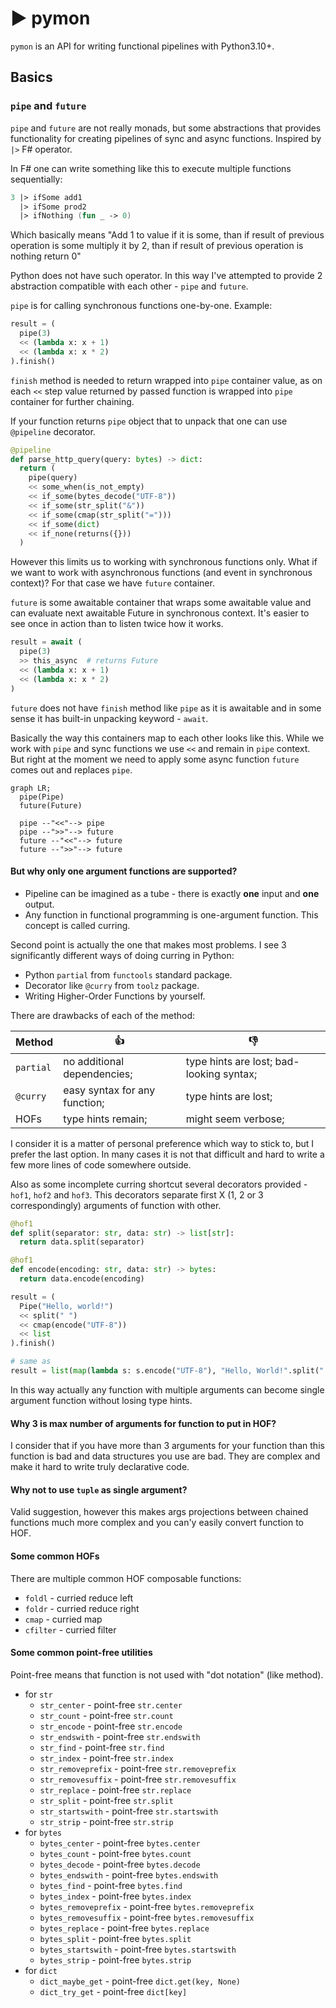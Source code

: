 # ▶️ pymon

`pymon` is an API for writing functional pipelines with Python3.10+.

## Basics

### `pipe` and `future`

`pipe` and `future` are not really monads, but some abstractions that provides
functionality for creating pipelines of sync and async functions. Inspired by
`|>` F# operator.

In F# one can write something like this to execute multiple functions
sequentially:

```fsharp
3 |> ifSome add1
  |> ifSome prod2
  |> ifNothing (fun _ -> 0)
```

Which basically means "Add 1 to value if it is some, than if result of previous
operation is some multiply it by 2, than if result of previous operation is
nothing return 0"

Python does not have such operator. In this way I've attempted to provide 2
abstraction compatible with each other - `pipe` and `future`.

`pipe` is for calling synchronous functions one-by-one. Example:

```python
result = (
  pipe(3)
  << (lambda x: x + 1)
  << (lambda x: x * 2)
).finish()
```

`finish` method is needed to return wrapped into `pipe` container value, as on
each `<<` step value returned by passed function is wrapped into `pipe`
container for further chaining.

If your function returns `pipe` object that to unpack that one can use
`@pipeline` decorator.

```python
@pipeline
def parse_http_query(query: bytes) -> dict:
  return (
    pipe(query)
    << some_when(is_not_empty)
    << if_some(bytes_decode("UTF-8"))
    << if_some(str_split("&"))
    << if_some(cmap(str_split("=")))
    << if_some(dict)
    << if_none(returns({}))
  )
```

However this limits us to working with synchronous functions only. What if we
want to work with asynchronous functions (and event in synchronous context)? For
that case we have `future` container.

`future` is some awaitable container that wraps some awaitable value and can
evaluate next awaitable Future in synchronous context. It's easier to see once
in action than to listen twice how it works.

```python
result = await (
  pipe(3)
  >> this_async  # returns Future
  << (lambda x: x + 1)
  << (lambda x: x * 2)
)
```

`future` does not have `finish` method like `pipe` as it is awaitable and in
some sense it has built-in unpacking keyword - `await`.

Basically the way this containers map to each other looks like this. While we
work with `pipe` and sync functions we use `<<` and remain in `pipe` context.
But right at the moment we need to apply some async function `future` comes out
and replaces `pipe`.

```mermaid
graph LR;
  pipe(Pipe)
  future(Future)

  pipe --"<<"--> pipe
  pipe --">>"--> future
  future --"<<"--> future
  future --">>"--> future
```

#### But why only one argument functions are supported?

- Pipeline can be imagined as a tube - there is exactly **one** input and
  **one** output.
- Any function in functional programming is one-argument function. This concept
  is called curring.

Second point is actually the one that makes most problems. I see 3 significantly
different ways of doing curring in Python:

- Python `partial` from `functools` standard package.
- Decorator like `@curry` from `toolz` package.
- Writing Higher-Order Functions by yourself.

There are drawbacks of each of the method:

| Method    | 👍                             | 👎                                        |
| --------- | ----------------------------- | ---------------------------------------- |
| `partial` | no additional dependencies;   | type hints are lost; bad-looking syntax; |
| `@curry`  | easy syntax for any function; | type hints are lost;                     |
| HOFs      | type hints remain;            | might seem verbose;                      |

I consider it is a matter of personal preference which way to stick to, but I
prefer the last option. In many cases it is not that difficult and hard to write
a few more lines of code somewhere outside.

Also as some incomplete curring shortcut several decorators provided - `hof1`,
`hof2` and `hof3`. This decorators separate first X (1, 2 or 3 correspondingly)
arguments of function with other.

```python
@hof1
def split(separator: str, data: str) -> list[str]:
  return data.split(separator)

@hof1
def encode(encoding: str, data: str) -> bytes:
  return data.encode(encoding)

result = (
  Pipe("Hello, world!")
  << split(" ")
  << cmap(encode("UTF-8"))
  << list
).finish()

# same as
result = list(map(lambda s: s.encode("UTF-8"), "Hello, World!".split(" ")))
```

In this way actually any function with multiple arguments can become single
argument function without losing type hints.

#### Why 3 is max number of arguments for function to put in HOF?

I consider that if you have more than 3 arguments for your function than this
function is bad and data structures you use are bad. They are complex and make
it hard to write truly declarative code.

#### Why not to use `tuple` as single argument?

Valid suggestion, however this makes args projections between chained functions
much more complex and you can'y easily convert function to HOF.

#### Some common HOFs

There are multiple common HOF composable functions:

- `foldl` - curried reduce left
- `foldr` - curried reduce right
- `cmap` - curried map
- `cfilter` - curried filter

#### Some common point-free utilities

Point-free means that function is not used with "dot notation" (like method).

- for `str`
  - `str_center` - point-free `str.center`
  - `str_count` - point-free `str.count`
  - `str_encode` - point-free `str.encode`
  - `str_endswith` - point-free `str.endswith`
  - `str_find` - point-free `str.find`
  - `str_index` - point-free `str.index`
  - `str_removeprefix` - point-free `str.removeprefix`
  - `str_removesuffix` - point-free `str.removesuffix`
  - `str_replace` - point-free `str.replace`
  - `str_split` - point-free `str.split`
  - `str_startswith` - point-free `str.startswith`
  - `str_strip` - point-free `str.strip`
- for `bytes`
  - `bytes_center` - point-free `bytes.center`
  - `bytes_count` - point-free `bytes.count`
  - `bytes_decode` - point-free `bytes.decode`
  - `bytes_endswith` - point-free `bytes.endswith`
  - `bytes_find` - point-free `bytes.find`
  - `bytes_index` - point-free `bytes.index`
  - `bytes_removeprefix` - point-free `bytes.removeprefix`
  - `bytes_removesuffix` - point-free `bytes.removesuffix`
  - `bytes_replace` - point-free `bytes.replace`
  - `bytes_split` - point-free `bytes.split`
  - `bytes_startswith` - point-free `bytes.startswith`
  - `bytes_strip` - point-free `bytes.strip`
- for `dict`
  - `dict_maybe_get` - point-free `dict.get(key, None)`
  - `dict_try_get` - point-free `dict[key]`
